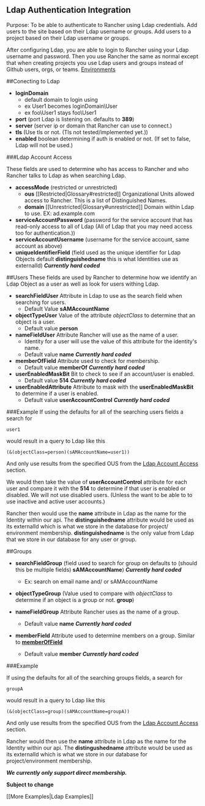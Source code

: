 
Ldap Authentication Integration
---------
Purpose: To be able to authenticate to Rancher using Ldap credentials. Add users to the site based on their Ldap username or groups.
Add users to a project based on their Ldap username or groups.

After configuring Ldap, you are able to login to Rancher using your Ldap username and password. Then you use Rancher the same as normal except that when creating projects you use Ldap users and groups instead of Github users, orgs, or teams. 
[Environments](http://docs.rancher.com/rancher/concepts/#environments)

##Conecting to Ldap
 * **loginDomain** 
    * default domain to login using
    * ex User1 becomes loginDomain\User
    * ex foo\User1 stays foo\User1
 * **port** (port Ldap is listening on. defaults to **389**)
 * **server** (server ip or domain that Rancher can use to connect.)
 * **tls** (Use tls or not. (Tls not tested/implemented yet.))
 * **enabled** boolean determining if auth is enabled or not. (If set to false, Ldap will not be used.)

###<a name="LdapAccess"></a>Ldap Account Access
 
These fields are used to determine who has access to Rancher and who Rancher talks to Ldap as when searching Ldap.
 
 * **accessMode**  (restricted or unrestricted)
     * **ous** [[Restricted|Glossary#restricted]] Organizational Units allowed access to Rancher. This is a list of Distinguished Names.
     * **domain** [[Unrestricted|Glossary#unrestricted]] Domain within Ldap to use. EX: ad.example.com
 * **serviceAccountPassword** (password for the service account that has read-only access to all of Ldap (All of Ldap that you may need access too for authentication.))
 * **serviceAccountUsername** (username for the service account, same account as above)
 * **uniqueIdentifierField** (field used as the unique identifier for Ldap Objects default **distinguishedname** this is what Identities use as externalId) ***Currently hard coded***

##Users
These fields are used by Rancher to determine how we identify an Ldap Object as a user as well as look for users withing Ldap.


 * **searchFieldUser** Attribute in Ldap to use as the search field when searching for users. 
     * Default Value **sAMAccountName**
 * **objectTypeUser** Value of the attribute *objectClass* to determine that an object is a user.
     * Default value **person**
 * **nameFieldUser** Attribute Rancher will use as the name of a user. 
     * Identity for a user will use the value of this attribute for the identity's name.
     * Default value **name** ***Currently hard coded***
 * <a name="memberOfField"></a>**memberOfField** Attribute used to check for membership. 
     * Default value **memberOf** ***Currently hard coded***
 * **userEnabledMaskBit** Bit to check to see if an account/user is enabled. 
     * Default value **514** ***Currently hard coded***
 * **userEnabledAttribute** Attribute to mask with the **userEnabledMaskBit** to determine if a user is enabled.
     * Default value **userAccountControl** ***Currently hard coded***
     
###Example
If using the defaults for all of the searching users fields a search for 

`user1` 

would result in a query to Ldap like this 

`(&(objectClass=person)(sAMAccountName=user1))` 

And only use results from the specified OUS from the [Ldap Account Access](#LdapAccess) section.

We would then take the value of **userAccountControl** attribute for each user and compare it with the **514** to determine if that user is enabled or disabled. We will not use disabled users. (Unless the want to be able to to use inactive and active user accounts.)


Rancher then would use the **name** attribute in Ldap as the name for the Identity within our api. The **distinguishedname** attribute would be used as its externalId which is what we store in the database for project/ environment membership. **distinguishedname** is the only value from Ldap that we store in our database for any user or group.

 
##Groups



 * **searchFieldGroup** (field used to search for group on defaults to (should this be multiple fields) **sAMAccountName**) ***Currently hard coded***
     * Ex: search on email name and/ or sAMAccountName

 * **objectTypeGroup** (Value used to compare with *objectClass* to determine if an object is a group or not. **group**)

 * **nameFieldGroup** Attribute Rancher uses as the name of a group.
     * Default value **name** ***Currently hard coded***
 * **memberField** Attribute used to determine members on a group. Similar to [**memberOfField**](#memberOfField)
     * Default value **member**  ***Currently hard coded***

###Example

If using the defaults for all of the searching groups fields, a search for

`groupA`

would result in a query to Ldap like this

`(&(objectClass=group)(sAMAccountName=groupA))`

And only use results from the specified OUS from the [Ldap Account Access](#LdapAccess) section.

Rancher would then use the **name** attribute in Ldap as the name for the Identity within our api. The **distingushedname** attribute would be used as its externalId which is what we store in our database for project/environment membership.
 
 ***We currently only support direct membership.***
 
 **Subject to change**
 
 [[More Examples|Ldap Examples]]